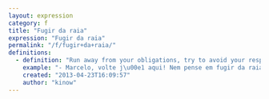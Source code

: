 ```yaml
---
layout: expression
category: f
title: "Fugir da raia"
expression: "Fugir da raia"
permalink: "/f/fugir+da+raia/"
definitions:
  - definition: "Run away from your obligations, try to avoid your responsibilities."
    example: "- Marcelo, volte j\u00e1 aqui! Nem pense em fugir da raia. Voc\u00ea sujou todo o ch\u00e3o da sala, agora vai j\u00e1 l\u00e1 limpar tudo!\n- Aaahh manh\u00ea!"
    created: "2013-04-23T16:09:57"
    author: "kinow"
---
```

